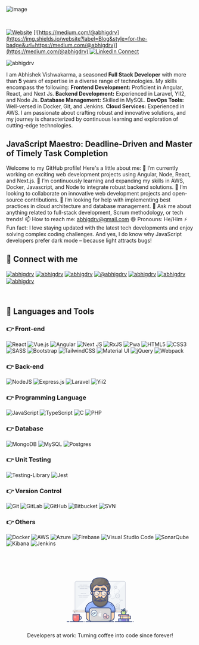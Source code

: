 ![image](https://github.com/abhigdrv/abhigdrv/assets/52538014/f3e9f7ee-851e-4cf2-9fba-84f25476ddbd)

<br>

[![Website](https://img.shields.io/website?label=abhishek&style=for-the-badge&url=https://abhishekvishwakarma.com/)](https://abhishekvishwakarma.com/)
[![https://medium.com/@abhigdrv](https://img.shields.io/website?label=Blog&style=for-the-badge&url=https://medium.com/@abhigdrv)](https://medium.com/@abhigdrv)
[![LinkedIn Connect](https://img.shields.io/badge/LinkedIn-Connect-blue?style=for-the-badge&logo=linkedin)](https://linkedin.com/in/abhigdrv)

<p align="left"> <img src="https://komarev.com/ghpvc/?username=abhigdrv&label=Profile%20views&color=brightgreen&style=plastic&base=1938" alt="abhigdrv" /> </p>

I am Abhishek Vishwakarma, a seasoned **Full Stack Developer** with more than **5** years of expertise in a diverse range of technologies. My skills encompass the following:
**Frontend Development:** Proficient in Angular, React, and Next Js.
**Backend Development:** Experienced in Laravel, YII2, and Node Js.
**Database Management:** Skilled in MySQL.
**DevOps Tools:** Well-versed in Docker, Git, and Jenkins.
**Cloud Services:** Experienced in AWS.
I am passionate about crafting robust and innovative solutions, and my journey is characterized by continuous learning and exploration of cutting-edge technologies.

## JavaScript Maestro: Deadline-Driven and Master of Timely Task Completion

Welcome to my GitHub profile! Here's a little about me:
🔭 I’m currently working on exciting web development projects using Angular, Node, React, and Next.js.
🌱 I’m continuously learning and expanding my skills in AWS, Docker, Javascript, and Node to integrate robust backend solutions.
👯 I’m looking to collaborate on innovative web development projects and open-source contributions.
🤔 I’m looking for help with implementing best practices in cloud architecture and database management.
💬 Ask me about anything related to full-stack development, Scrum methodology, or tech trends!
📫 How to reach me: abhigdrv@gmail.com
😄 Pronouns: He/Him
⚡ Fun fact: I love staying updated with the latest tech developments and enjoy solving complex coding challenges. And yes, I do know why JavaScript developers prefer dark mode – because light attracts bugs!


## 🤝 Connect with me

<p align="left">
<a href="https://linkedin.com/in/abhigdrv" target="blank"><img align="center" src="https://raw.githubusercontent.com/rahuldkjain/github-profile-readme-generator/master/src/images/icons/Social/linked-in-alt.svg" alt="abhigdrv" height="30" width="40" /></a>
<a href="https://twitter.com/abhigdrv" target="blank"><img align="center" src="https://raw.githubusercontent.com/rahuldkjain/github-profile-readme-generator/master/src/images/icons/Social/twitter.svg" alt="abhigdrv" height="30" width="40" /></a>
<a href="https://dev.to/abhigdrv" target="blank"><img align="center" src="https://cdn.jsdelivr.net/npm/simple-icons@3.0.1/icons/dev-dot-to.svg" alt="abhigdrv" height="30" width="40" /></a>
<a href="https://medium.com/@abhigdrv" target="blank"><img align="center" src="https://raw.githubusercontent.com/rahuldkjain/github-profile-readme-generator/master/src/images/icons/Social/medium.svg" alt="@abhigdrv" height="30" width="40" /></a>
<a href="https://discord.gg/abhigdrv#0470" target="blank"><img align="center" src="https://raw.githubusercontent.com/rahuldkjain/github-profile-readme-generator/master/src/images/icons/Social/discord.svg" alt="abhigdrv" height="30" width="40" /></a>
<a href="https://fb.com/abhigdrv" target="blank"><img align="center" src="https://raw.githubusercontent.com/rahuldkjain/github-profile-readme-generator/master/src/images/icons/Social/facebook.svg" alt="abhigdrv" height="30" width="40" /></a>
<a href="https://instagram.com/abhigdrv" target="blank"><img align="center" src="https://raw.githubusercontent.com/rahuldkjain/github-profile-readme-generator/master/src/images/icons/Social/instagram.svg" alt="abhigdrv" height="30" width="40" /></a>
</p>

<br />

## 🚀 Languages and Tools

### 👉 Front-end

<p>
<img alt="React" src="https://img.shields.io/badge/react-%2320232a.svg?style=for-the-badge&logo=react&logoColor=%2361DAFB"/>
<img alt="Vue.js" src="https://img.shields.io/badge/vuejs-%2335495e.svg?style=for-the-badge&logo=vue-dot-js&logoColor=%234FC08D"/>
<img alt="Angular" src="https://img.shields.io/badge/angular-%23DD0031.svg?style=for-the-badge&logo=angular&logoColor=white"/>
<img alt="Next JS" src="https://img.shields.io/badge/nextjs-%23000000.svg?style=for-the-badge&logo=next.js&logoColor=white"/>
<img alt="RxJS" src="https://img.shields.io/badge/rxjs-%23B7178C.svg?style=for-the-badge&logo=reactivex&logoColor=white" />
<img alt="Pwa" src="https://img.shields.io/badge/pwa-%23593d88.svg?style=for-the-badge&logo=pwa&logoColor=white"/>
<img alt="HTML5" src="https://img.shields.io/badge/html5-%23E34F26.svg?style=for-the-badge&logo=html5&logoColor=white"/>
<img alt="CSS3" src="https://img.shields.io/badge/css3-%231572B6.svg?style=for-the-badge&logo=css3&logoColor=white"/>
<img alt="SASS" src="https://img.shields.io/badge/SASS-hotpink.svg?style=for-the-badge&logo=SASS&logoColor=white"/>
<img alt="Bootstrap" src="https://img.shields.io/badge/bootstrap-%23563D7C.svg?style=for-the-badge&logo=bootstrap&logoColor=white"/>
<img alt="TailwindCSS" src="https://img.shields.io/badge/tailwindcss-%2338B2AC.svg?style=for-the-badge&logo=tailwind-css&logoColor=white"/>
<img alt="Material UI" src="https://img.shields.io/badge/materialui-%230081CB.svg?style=for-the-badge&logo=material-ui&logoColor=white"/>
<img alt="jQuery" src="https://img.shields.io/badge/jquery-%230769AD.svg?style=for-the-badge&logo=jquery&logoColor=white"/>
<img alt="Webpack" src="https://img.shields.io/badge/webpack-%238DD6F9.svg?style=for-the-badge&logo=webpack&logoColor=black" />
</p>

### 👉 Back-end

<p>
<img alt="NodeJS" src="https://img.shields.io/badge/node.js-%2343853D.svg?style=for-the-badge&logo=node-dot-js&logoColor=white"/>
<img alt="Express.js" src="https://img.shields.io/badge/express.js-%23404d59.svg?style=for-the-badge&logo=express&logoColor=%2361DAFB"/>
<img alt="Laravel" src="https://img.shields.io/badge/laravel-%23FF2D20.svg?style=for-the-badge&logo=laravel&logoColor=white" />
<img alt="Yii2" src="https://img.shields.io/badge/yii2-%23000000.svg?style=for-the-badge&logo=yii&logoColor=white" />
</p>

### 👉 Programming Language

<p>
<img alt="JavaScript" src="https://img.shields.io/badge/javascript-%23323330.svg?style=for-the-badge&logo=javascript&logoColor=%23F7DF1E"/>
<img alt="TypeScript" src="https://img.shields.io/badge/typescript-%23007ACC.svg?style=for-the-badge&logo=typescript&logoColor=white"/>
<img alt="C" src="https://img.shields.io/badge/C-%235C6BC0.svg?style=for-the-badge&logo=java&logoColor=white"/>
<img alt="PHP" src="https://img.shields.io/badge/php-%23777BB4.svg?style=for-the-badge&logo=php&logoColor=white"/>
</p>

### 👉 Database

<p>
<img alt="MongoDB" src ="https://img.shields.io/badge/MongoDB-%234ea94b.svg?style=for-the-badge&logo=mongodb&logoColor=white"/>
<img alt="MySQL" src="https://img.shields.io/badge/mysql-%2300f.svg?style=for-the-badge&logo=mysql&logoColor=white"/>
<img alt="Postgres" src ="https://img.shields.io/badge/postgres-%23316192.svg?style=for-the-badge&logo=postgresql&logoColor=white"/>
</p>

### 👉 Unit Testing

<p>
<img alt="Testing-Library" src="https://img.shields.io/badge/-TestingLibrary-%23E33332?style=for-the-badge&logo=testing-library&logoColor=white"/>
<img alt="Jest" src="https://img.shields.io/badge/-jest-%23C21325?style=for-the-badge&logo=jest&logoColor=white"/>
</p>

### 👉 Version Control

<p>
<img alt="Git" src="https://img.shields.io/badge/git-%23F05033.svg?style=for-the-badge&logo=git&logoColor=white"/>
<img alt="GitLab" src="https://img.shields.io/badge/gitlab-%23181717.svg?style=for-the-badge&logo=gitlab&logoColor=white"/>
<img alt="GitHub" src="https://img.shields.io/badge/github-%23121011.svg?style=for-the-badge&logo=github&logoColor=white"/>
<img alt="Bitbucket" src="https://img.shields.io/badge/bitbucket-%230047B3.svg?style=for-the-badge&logo=bitbucket&logoColor=white"/>
<img alt="SVN" src="https://img.shields.io/badge/svn-%23809CC9.svg?style=for-the-badge&logo=subversion&logoColor=white" />
</p>

### 👉 Others

<p>
<img alt="Docker" src="https://img.shields.io/badge/docker-%230db7ed.svg?style=for-the-badge&logo=docker&logoColor=white"/>
<img alt="AWS" src="https://img.shields.io/badge/AWS-%23FF9900.svg?style=for-the-badge&logo=amazon-aws&logoColor=white"/>
<img alt="Azure" src="https://img.shields.io/badge/azure-%230072C6.svg?style=for-the-badge&logo=azure-devops&logoColor=white"/>
<img alt="Firebase" src="https://img.shields.io/badge/firebase-%23039BE5.svg?style=for-the-badge&logo=firebase"/>
<img alt="Visual Studio Code" src="https://img.shields.io/badge/VisualStudioCode-0078d7.svg?style=for-the-badge&logo=visual-studio-code&logoColor=white"/>
<img alt="SonarQube" src="https://img.shields.io/badge/sonarqube-%2343853D.svg?style=for-the-badge&logo=sonarqube&logoColor=white" />
<img alt="Kibana" src="https://img.shields.io/badge/kibana-%234CA0F9.svg?style=for-the-badge&logo=kibana&logoColor=white" />
<img alt="Jenkins" src="https://img.shields.io/badge/jenkins-%232C5263.svg?style=for-the-badge&logo=jenkins&logoColor=white" />
</p>

<br />
<br />

<p align="center"><img src="./programmer.gif" width="200px"/></p>
<p align="center">Developers at work: Turning coffee into code since forever!</p>

[website]: https://abhishekvishwakarma.com
[twitter]: https://twitter.com/abhigdrv
[instagram]: https://instagram.com/abhigdrv
[linkedin]: https://linkedin.com/in/abhigdrv
[facebook]: https://fb.com/abhigdrv
